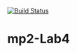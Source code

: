 [![Build Status](https://travis-ci.org/NarParahat/mp2-Lab4.svg?branch=main)](https://travis-ci.org/NarParahat/mp2-Lab4)

# mp2-Lab4 
